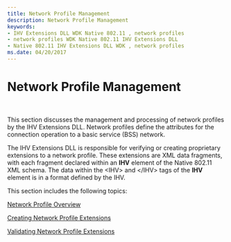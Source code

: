 ```yaml
---
title: Network Profile Management
description: Network Profile Management
keywords:
- IHV Extensions DLL WDK Native 802.11 , network profiles
- network profiles WDK Native 802.11 IHV Extensions DLL
- Native 802.11 IHV Extensions DLL WDK , network profiles
ms.date: 04/20/2017
---
```


# Network Profile Management




 

This section discusses the management and processing of network profiles by the IHV Extensions DLL. Network profiles define the attributes for the connection operation to a basic service (BSS) network.

The IHV Extensions DLL is responsible for verifying or creating proprietary extensions to a network profile. These extensions are XML data fragments, with each fragment declared within an **IHV** element of the Native 802.11 XML schema. The data within the &lt;IHV&gt; and &lt;/IHV&gt; tags of the **IHV** element is in a format defined by the IHV. 

This section includes the following topics:

[Network Profile Overview](network-profile-overview.md)

[Creating Network Profile Extensions](creating-network-profile-extensions.md)

[Validating Network Profile Extensions](validating-network-profile-extensions.md)

 

 





